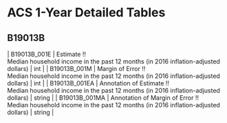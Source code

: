 # ACS 1-Year Detailed Tables

## B19013B

| B19013B_001E | Estimate !!<br>Median household income in the past 12 months (in 2016 inflation-adjusted dollars) | int |
| B19013B_001M | Margin of Error !!<br>Median household income in the past 12 months (in 2016 inflation-adjusted dollars) | int |
| B19013B_001EA | Annotation of Estimate !!<br>Median household income in the past 12 months (in 2016 inflation-adjusted dollars) | string |
| B19013B_001MA | Annotation of Margin of Error !!<br>Median household income in the past 12 months (in 2016 inflation-adjusted dollars) | string |

